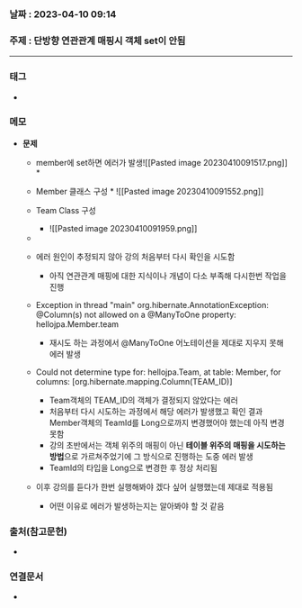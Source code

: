 ### 날짜 : 2023-04-10 09:14
### 주제 : 단방향 연관관계 매핑시 객체 set이 안됨
---
### 태그
* 

### 메모
* **문제**
	* member에 set하면 에러가 발생![[Pasted image 20230410091517.png]]
		* 

	 * Member 클래스 구성
	  * ![[Pasted image 20230410091552.png]]
		
	* Team Class 구성
	  * ![[Pasted image 20230410091959.png]]
  
	*

	* 에러 원인이 추정되지 않아 강의 처음부터 다시 확인을 시도함
		* 아직 연관관계 매핑에 대한 지식이나 개념이 다소 부족해 다시한번 작업을 진행

	* Exception in thread "main" org.hibernate.AnnotationException: @Column(s) not allowed on a @ManyToOne property: hellojpa.Member.team
		* 재시도 하는 과정에서 @ManyToOne 어노테이션을 제대로 지우지 못해 에러 발생

	* Could not determine type for: hellojpa.Team, at table: Member, for columns: [org.hibernate.mapping.Column(TEAM_ID)]
		* Team객체의 TEAM_ID의 객체가 결정되지 않았다는 에러
		* 처음부터 다시 시도하는 과정에서 해당 에러가 발생했고 확인 결과 Member객체의  TeamId를 Long으로까지 변경했어야 했는데 아직 변경 못함
		* 강의 초반에서는 객체 위주의 매핑이 아닌 **테이블 위주의 매핑을 시도하는 방법**으로 가르쳐주었기에 그 방식으로 진행하는 도중 에러 발생
		* TeamId의 타입을 Long으로 변경한 후 정상 처리됨
		
	* 이후 강의를 듣다가 한번 실행해봐야 겠다 싶어 실행했는데 제대로 적용됨
		* 어떤 이유로 에러가 발생하는지는 알아봐야 할 것 같음
		

### 출처(참고문헌)
-  

### 연결문서
- 